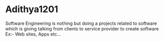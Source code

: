 # Adithya1201
Software Engineering is nothing but doing a projects related to software which is giving talking from clients to service provider to create software Ex:- Web sites, Apps etc...
